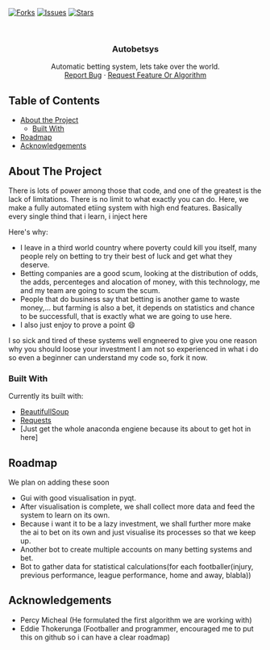 <!-- PROJECT SHIELDS -->
[![Forks][forks-shield]][forks-url]
[![Issues][issues-shield]][issues-url]
[![Stars][stars-shield]][stars-url]



<!-- PROJECT LOGO -->
<br />
<p align="center">
  
  <!--<img src="images/logo.png" alt="Logo" width="80" height="80">-->

  <h3 align="center">Autobetsys</h3>

  <p align="center">
    Automatic betting system, lets take over the world.
    <br />
    <a href="https://github.com/issues">Report Bug</a>
    ·
    <a href="https://github.com/issues">Request Feature Or Algorithm</a>
  </p>
</p>



<!-- TABLE OF CONTENTS -->
## Table of Contents

* [About the Project](#about-the-project)
  * [Built With](#built-with)
* [Roadmap](#roadmap)
* [Acknowledgements](#acknowledgements)



<!-- ABOUT THE PROJECT -->
## About The Project

There is lots of power among those that code, and one of the greatest is the lack of limitations. There is no limit to what exactly you can do. Here, we make a fully automated etiing system with high end features. Basically every single thind that i learn, i inject here

Here's why:
* I leave in a third world country where poverty could kill you itself, many people rely on betting to try their best of luck and get what they deserve.
* Betting companies are a good scum, looking at the distribution of odds, the adds, percenteges and alocation of money, with this technology, me and my team are going to scum the scum.
* People that do business say that betting is another game to waste money,... but farming is also a bet, it depends on statistics and chance to be successfull, that is exactly what we are going to use here.
* I also just enjoy to prove a point :smile:

I so sick and tired of these systems well engneered to give you one reason why you should loose your investment
I am not so experienced in what i do so even a beginner can understand my code so, fork it now.

### Built With
Currently its built with:
* [BeautifullSoup](https://www.crummy.com/software/BeautifulSoup/bs4/doc/)
* [Requests](https://requests.readthedocs.io/en/master/user/quickstart/)
* [Just get the whole anaconda engiene because its about to get hot in here]


<!-- ROADMAP -->
## Roadmap
We plan on adding these soon
* Gui with good visualisation in pyqt.
* After visualisation is complete, we shall collect more data and feed the system to learn on its own.
* Because i want it to be a lazy investment, we shall further more make the ai to bet on its own and just visualise its processes so that we keep up.
* Another bot to create multiple accounts on many betting systems and bet.
* Bot to gather data for statistical calculations(for each footballer(injury, previous performance, league performance, home and away, blabla))

<!-- ACKNOWLEDGEMENTS -->
## Acknowledgements
* Percy Micheal (He formulated the first algorithm we are working with)
* Eddie Thokerunga (Footballer and programmer, encouraged me to put this on github so i can have a clear roadmap)

<!-- MARKDOWN LINKS & IMAGES -->
<!-- https://www.markdownguide.org/basic-syntax/#reference-style-links -->
[forks-shield]: https://img.shields.io/github/forks/nkatagithub/autobetsys.svg?style=flat-square
[forks-url]: https://github.com/nkatagithub/autobetsys/network/members
[stars-shield]: https://img.shields.io/github/stars/nkatagithub/autobetsys.svg?style=flat-square
[stars-url]: https://github.com/nkatagithub/autobetsys/stargazers
[issues-shield]: https://img.shields.io/github/issues/nkatagithub/autobetsys.svg?style=flat-square
[issues-url]: https://github.com/nkatagithub/autobetsys/issues
